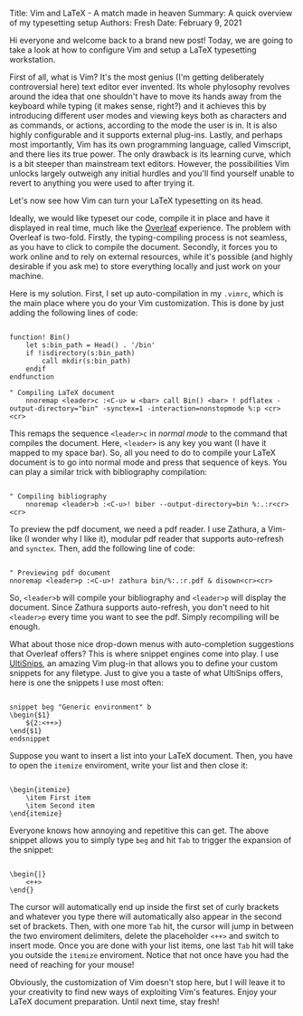 Title: Vim and LaTeX - A match made in heaven
Summary: A quick overview of my typesetting setup
Authors: Fresh
Date: February 9, 2021


Hi everyone and welcome back to a brand new post! Today, we are going to take a look at how to configure Vim and setup a LaTeX typesetting workstation.

First of all, what is Vim? It's the most genius (I'm getting deliberately controversial here) text editor ever invented. Its whole phylosophy revolves around the idea that one shouldn't have to move its hands away from the keyboard while typing (it makes sense, right?) and it achieves this by introducing different user modes and viewing keys both as characters and as commands, or actions, according to the mode the user is in. It is also highly configurable and it supports external plug-ins. Lastly, and perhaps most importantly, Vim has its own programming language, called Vimscript, and there lies its true power. The only drawback is its learning curve, which is a bit steeper than mainstream text editors. However, the possibilities Vim unlocks largely outweigh any initial hurdles and you'll find yourself unable to revert to anything you were used to after trying it.

Let's now see how Vim can turn your LaTeX typesetting on its head.

Ideally, we would like typeset our code, compile it in place and have it displayed in real time, much like the [Overleaf](https://www.overleaf.com/) experience. The problem with Overleaf is two-fold. Firstly, the typing-compiling process is not seamless, as you have to click to compile the document. Secondly, it forces you to work online and to rely on external resources, while it's possible (and highly desirable if you ask me) to store everything locally and just work on your machine.

Here is my solution.
First, I set up auto-compilation in my ```.vimrc```, which is the main place where you do your Vim customization. This is done by just adding the following lines of code:

~~~

function! Bin()
    let s:bin_path = Head() . '/bin'
    if !isdirectory(s:bin_path)
        call mkdir(s:bin_path)
    endif
endfunction

" Compiling LaTeX document
    nnoremap <leader>c :<C-u> w <bar> call Bin() <bar> ! pdflatex -output-directory="bin" -synctex=1 -interaction=nonstopmode %:p <cr><cr>

~~~

This remaps the sequence `<leader>c` in *normal mode* to the command that compiles the document. Here, `<leader>` is any key you want (I have it mapped to my space bar). So, all you need to do to compile your LaTeX document is to go into normal mode and press that sequence of keys. You can play a similar trick with bibliography compilation:

~~~

" Compiling bibliography
    nnoremap <leader>b :<C-u>! biber --output-directory=bin %:.:r<cr><cr>

~~~

To preview the pdf document, we need a pdf reader. I use Zathura, a Vim-like (I wonder why I like it), modular pdf reader that supports auto-refresh and `synctex`. Then, add the following line of code:

~~~

" Previewing pdf document
nnoremap <leader>p :<C-u>! zathura bin/%:.:r.pdf & disown<cr><cr>

~~~

So, `<leader>b` will compile your bibliography and `<leader>p` will display the document. Since Zathura supports auto-refresh, you don't need to hit `<leader>p` every time you want to see the pdf. Simply recompiling will be enough.

What about those nice drop-down menus with auto-completion suggestions that Overleaf offers? This is where snippet engines come into play. I use [UltiSnips](https://github.com/sirver/UltiSnips), an amazing Vim plug-in that allows you to define your custom snippets for any filetype. Just to give you a taste of what UltiSnips offers, here is one the snippets I use most often:

~~~

snippet beg "Generic environment" b
\begin{$1}
	${2:<++>}
\end{$1}
endsnippet

~~~

Suppose you want to insert a list into your LaTeX document. Then, you have to open the `itemize` enviroment, write your list and then close it:

~~~

\begin{itemize}
    \item First item
    \item Second item
\end{itemize}

~~~

Everyone knows how annoying and repetitive this can get. The above snippet allows you to simply type `beg` and hit `Tab` to trigger the expansion of the snippet:

~~~

\begin{|}
    <++>
\end{}

~~~

The cursor will automatically end up inside the first set of curly brackets and whatever you type there will automatically also appear in the second set of brackets. Then, with one more `Tab` hit, the cursor will jump in between the two enviroment delimiters, delete the placeholder `<++>` and switch to insert mode. Once you are done with your list items, one last `Tab` hit will take you outside the `itemize` enviroment. Notice that not once have you had the need of reaching for your mouse!

Obviously, the customization of Vim doesn't stop here, but I will leave it to your creativity to find new ways of exploiting Vim's features. Enjoy your LaTeX document preparation. Until next time, stay fresh!















